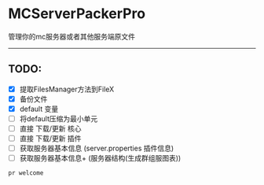# MCServerPackerPro
管理你的mc服务器或者其他服务端原文件

---

## TODO:

- [x] 提取FilesManager方法到FileX
- [x] 备份文件
- [x] default 变量
- [ ] 将default压缩为最小单元  
- [ ] 直接 下载/更新 核心  
- [ ] 直接 下载/更新 插件  
- [ ] 获取服务器基本信息 (server.properties 插件信息)  
- [ ] 获取服务器基本信息+ (服务器结构(生成群组服图表))  

`pr welcome`
